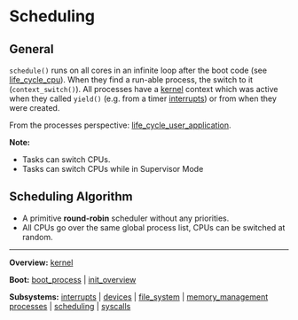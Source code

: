 # Scheduling

## General

`schedule()` runs on all cores in an infinite loop after the boot code (see [life_cycle_cpu](../overview/life_cycle_cpu.md)).
When they find a run-able process, the switch to it (`context_switch()`).
All processes have a [kernel](kernel.md) context which was active when they called `yield()` (e.g. from a timer [interrupts](../interrupts/interrupts.md)) or from when they were created.

From the processes perspective: [life_cycle_user_application](../overview/life_cycle_user_application.md).

**Note:**
- Tasks can switch CPUs. 
- Tasks can switch CPUs while in Supervisor Mode

## Scheduling Algorithm

- A primitive **round-robin** scheduler without any priorities.
- All CPUs go over the same global process list, CPUs can be switched at random.


---
**Overview:** [kernel](../kernel.md)

**Boot:** [boot_process](../boot_process.md) | [init_overview](../init_overview.md)

**Subsystems:** [interrupts](../interrupts/interrupts.md) | [devices](../devices.md) | [file_system](file_system.md) | [memory_management](../memory_management.md)
[processes](../processes.md) | [scheduling](../scheduling.md) | [syscalls](../syscalls.md)

